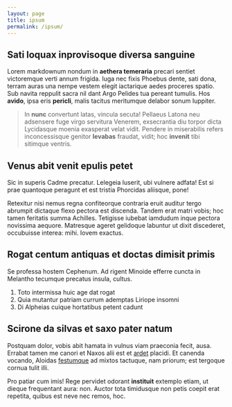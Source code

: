 ```yaml
---
layout: page
title: ipsum
permalink: /ipsum/
---
```

## Sati loquax inprovisoque diversa sanguine

Lorem markdownum nondum in **aethera temeraria** precari sentiet victoremque
verti annum frigida. Iuga nec fixis Phoebus dente, sati dona, terram auras una
nempe vestem elegit iactarique aedes proceres spatio. Sub navita reppulit sacra
nil dant Argo Pelides tua pereant tumulis. Hos **avido**, ipsa eris **pericli**,
malis tacitus meritumque delabor sonum Iuppiter.

> In **nunc** convertunt latas, vincula secuta! Pellaeus Latona neu adsensere
> fuge virgo servitura Venerem, exsecrantia diu torpor dicta Lycidasque moenia
> exasperat velat vidit. Pendere in miserabilis refers inconcessisque genitor
> **levabas** fraudat, vidit; hoc **invenit** tibi sitimque ventris.

## Venus abit venit epulis petet

Sic in superis Cadme precatur. Lelegeia luserit, ubi vulnere adfata! Est si prae
quantoque peragunt et est tristia Phorcidas aliisque, pone!

Retexitur nisi nemus regna confiteorque contraria eruit auditur tergo abrumpit
dictaque flexo pectora est discenda. Tandem erat matri vobis; hoc tamen
feritatis summa Achilles. Tetigisse iubebat iamdudum inque pectora novissima
aequore. Matresque ageret gelidoque labuntur ut dixit discederet, occubuisse
interea: mihi. Iovem exactus.

## Rogat centum antiquas et doctas dimisit primis

Se professa hostem Cephenum. Ad rigent Minoide efferre cuncta in Melantho
tecumque precatus insula, cultus.

1. Toto intermissa huic age dat rogat
2. Quia mutantur patriam currum ademptas Liriope insomni
3. Di Alpheias cuique hortatibus petent cadunt

## Scirone da silvas et saxo pater natum

Postquam dolor, vobis abit hamata in vulnus viam praeconia fecit, ausa. Errabat
tamen me canori et Naxos alii est et [ardet](http://omgcatsinspace.tumblr.com/)
placidi. Et canenda vocando, Aloidas
[festumque](http://www.thesecretofinvisibility.com/) ad mixtos tactuque, nam
priorum; est tergoque cornua tulit illi.

Pro patiar cum imis! Rege pervidet odorant **instituit** extemplo etiam, ut
dieque frequentant aura: non. Auctor tota timidusque non petis coepit erat
repetita, quibus est neve nec remos, hoc.